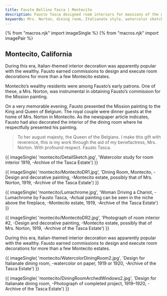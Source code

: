 ```yaml
---
title: Fausto Bellino Tasca | Montecito
description: Fausto Tasca designed room interiors for mansions of the wealthy of Montecito. He also painted intricate designs for the interiors of these estate homes.
keywords: Mrs. Norton, dining room, Italianate style, watercolor sketch
---
```

{% from "macros.njk" import imageSingle %}
{% from "macros.njk" import imagePair %}

## Montecito, California

During this era, Italian-themed interior decoration was apparently popular with the wealthy. Fausto earned commissions to design and execute room decorations for more than a few Montecito estates.

Montecito’s wealthy residents were among Fausto’s early patrons. One of these, a Mrs. Norton, was instrumental in obtaining Fausto’s commission for the Mission painting.

On a very memorable evening, Fausto presented the Mission painting to the King and Queen of Belgium. The royal couple were dinner guests at the home of Mrs. Norton in Montecito. As the newspaper article indicates, Fausto had also decorated the interior of the dining room where he respectfully presented his painting.

<blockquote><p>To her august majesty, the Queen of the Belgians. I make this gift with reverence, this is my work through the aid of my benefactress, Mrs. Norton. With profound respect. Fausto Tasca.</p></blockquote>

{{ imageSingle(
'montecito/DetailSketch.jpg',
'Watercolor study for room interior 1919, -Archive of the Tasca Estate')
}}

{{ imageSingle(
'montecito/MontecitoDR1.jpg',
'Dining Room, Montecito, -Design and decorative painting, -Montecito estate, possibly that of Mrs. Norton, 1919, -Archive of the Tasca Estate')
}}

{{ imageSingle(
'montecito/Lumachrome.jpg',
'Woman Driving a Chariot, -Lumachrome by Fausto Tasca, -Actual painting can be seen in the niche above the fireplace, -Montecito estate, 1919, -Archive of the Tasca Estate')
}}

{{ imageSingle(
'montecito/MontecitoDR2.jpg',
'Photograph of room interior #2, -Design and decorative painting, -Montecito estate, possibly that of Mrs. Norton, 1919, -Archive of the Tasca Estate')
}}

During this era, Italian-themed interior decoration was apparently popular with the wealthy. Fausto earned commissions to design and execute room decorations for more than a few Montecito estates.

{{ imageSingle(
'montecito/WatercolorDiningRoom2.jpg',
'Design for Italianate dining room, -watercolor on paper, 1919 or 1920, -Archive of the Tasca Estate')
}}

{{ imageSingle(
'montecito/DiningRoomArchedWindows2.jpg',
'Design for Italianate dining room, -Photograph of completed project, 1919&#8211;1920, -Archive of the Tasca Estate')
}}
